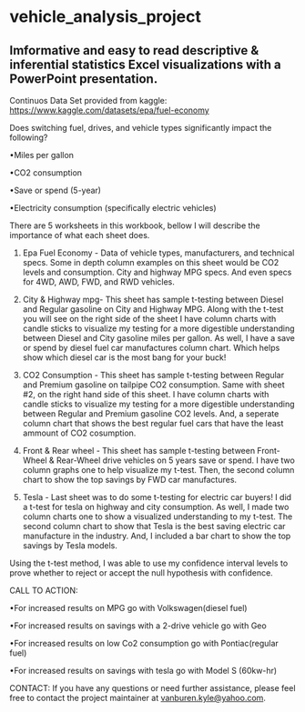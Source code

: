# vehicle_analysis_project

## Imformative and easy to read descriptive & inferential statistics Excel visualizations with a PowerPoint presentation.

Continuos Data Set provided from kaggle: https://www.kaggle.com/datasets/epa/fuel-economy

Does switching fuel, drives, and vehicle types significantly impact the following?

•Miles per gallon

•CO2 consumption

•Save or spend (5-year)

•Electricity consumption (specifically electric vehicles)


There are 5 worksheets in this workbook, bellow I will describe the importance of what each sheet does.


1. Epa Fuel Economy - Data of vehicle types, manufacturers, and technical specs. Some in depth column examples on this sheet would be CO2 levels and consumption.
  City and highway MPG specs. And even specs for 4WD, AWD, FWD, and RWD vehicles.

2. City & Highway mpg- This sheet has sample t-testing between Diesel and Regular gasoline on City and Highway MPG. Along with the t-test you will see on the right side of the sheet
   I have column charts with candle sticks to visualize my testing for a more digestible understanding between Diesel and City gasoline miles per gallon.
   As well, I have a save or spend by diesel fuel car manufactures column chart. Which helps show which diesel car is the most bang for your buck!

3. CO2 Consumption - This sheet has sample t-testing between Regular and Premium gasoline on tailpipe CO2 consumption. Same with sheet #2, on the right hand side of this sheet.
   I have column charts with candle sticks to visualize my testing for a more digestible understanding between Regular and Premium gasoline CO2 levels. And, a seperate column chart
   that shows the best regular fuel cars that have the least ammount of CO2 cosumption.

4. Front & Rear wheel - This sheet has sample t-testing between Front-Wheel & Rear-Wheel drive vehicles on 5 years save or spend. I have two column graphs one to help
   visualize my t-test. Then, the second column chart to show the top savings by FWD car manufactures.

5. Tesla - Last sheet was to do some t-testing for electric car buyers! I did a t-test for tesla on highway and city consumption. As well, I made two column charts one to show a visualized understanding
   to my t-test. The second column chart to show that Tesla is the best saving electric car manufacture in the industry. And, I included a bar chart to show the top savings by Tesla models.


Using the t-test method, I was able to use my confidence interval levels to prove whether to reject or accept the null hypothesis with confidence.

CALL TO ACTION:

•For increased results on MPG go with Volkswagen(diesel fuel)

•For increased results on savings with a 2-drive vehicle  go with Geo

•For increased results on low Co2 consumption go with Pontiac(regular fuel)

•For increased results on savings with tesla go with Model S (60kw-hr)



CONTACT: If you have any questions or need further assistance, please feel free to contact the project maintainer at vanburen.kyle@yahoo.com.
